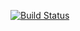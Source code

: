 [![Build 
Status](https://travis-ci.org/LemanLemur/java-demo-app.svg?branch=product_crud)](https://travis-ci.org/LemanLemur/java-demo-app)
